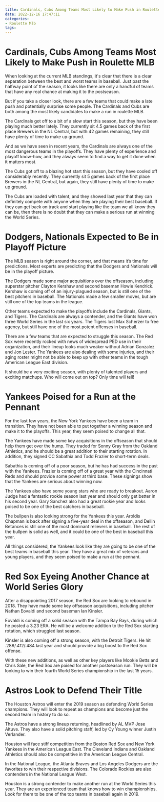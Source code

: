 ```yaml
---
title: Cardinals, Cubs Among Teams Most Likely to Make Push in Roulette MLB
date: 2022-12-16 17:47:11
categories:
- Roulette Mlb
tags:
---
```



#  Cardinals, Cubs Among Teams Most Likely to Make Push in Roulette MLB

When looking at the current MLB standings, it's clear that there is a clear separation between the best and worst teams in baseball. Just past the halfway point of the season, it looks like there are only a handful of teams that have any real chance at making it to the postseason.

But if you take a closer look, there are a few teams that could make a late push and potentially surprise some people. The Cardinals and Cubs are both among the most likely candidates to make a run in roulette MLB.

The Cardinals got off to a bit of a slow start this season, but they have been playing much better lately. They currently sit 4.5 games back of the first place Brewers in the NL Central, but with 42 games remaining, they still have plenty of time to make up ground.

And as we have seen in recent years, the Cardinals are always one of the most dangerous teams in the playoffs. They have plenty of experience and playoff know-how, and they always seem to find a way to get it done when it matters most.

The Cubs got off to a blazing hot start this season, but they have cooled off considerably recently. They currently sit 5 games back of the first place Brewers in the NL Central, but again, they still have plenty of time to make up ground.

The Cubs are loaded with talent, and they showed last year that they can definitely compete with anyone when they are playing their best baseball. If they can get back on track and start playing like the team we all know they can be, then there is no doubt that they can make a serious run at winning the World Series.

#  Dodgers, Nationals Expected to Be in Playoff Picture

The MLB season is right around the corner, and that means it’s time for predictions. Most experts are predicting that the Dodgers and Nationals will be in the playoff picture.

The Dodgers made some major acquisitions over the offseason, including superstar pitcher Clayton Kershaw and second baseman Howie Kendrick. Kershaw is coming off of an injury-plagued season, but is still one of the best pitchers in baseball. The Nationals made a few smaller moves, but are still one of the top teams in the league.

Other teams expected to make the playoffs include the Cardinals, Giants, and Tigers. The Cardinals are always a contender, and the Giants have won three World Series in the last six years. The Tigers lost Max Scherzer to free agency, but still have one of the most potent offenses in baseball.

There are a few teams that are expected to struggle this season. The Red Sox were recently rocked with news of widespread PED use in their organization, and their lineup looks much weaker without Adrian Gonzalez and Jon Lester. The Yankees are also dealing with some injuries, and their aging roster might not be able to keep up with other teams in the tough American League East division.

It should be a very exciting season, with plenty of talented players and exciting matchups. Who will come out on top? Only time will tell!

#  Yankees Poised for a Run at the Pennant

For the last few years, the New York Yankees have been a team in transition. They have not been able to put together a winning season and make it to the playoffs. This year, they seem poised to change all that.

The Yankees have made some key acquisitions in the offseason that should help them get over the hump. They traded for Sonny Gray from the Oakland Athletics, and he should be a great addition to their starting rotation. In addition, they signed CC Sabathia and Todd Frazier to short-term deals.

Sabathia is coming off of a poor season, but he has had success in the past with the Yankees. Frazier is coming off of a great year with the Cincinnati Reds and should provide some power at third base. These signings show that the Yankees are serious about winning now.

The Yankees also have some young stars who are ready to breakout. Aaron Judge had a fantastic rookie season last year and should only get better in his second year. Gary Sanchez also had a great rookie year and looks poised to be one of the best catchers in baseball.

The bullpen is also looking strong for the Yankees this year. Aroldis Chapman is back after signing a five-year deal in the offseason, and Dellin Betances is still one of the most dominant relievers in baseball. The rest of the bullpen is solid as well, and it could be one of the best in baseball this year.

All things considered, the Yankees look like they are going to be one of the best teams in baseball this year. They have a great mix of veterans and young players, and they seem poised to make a run at the pennant.

#  Red Sox Eyeing Another Chance at World Series Glory

After a disappointing 2017 season, the Red Sox are looking to rebound in 2018. They have made some key offseason acquisitions, including pitcher Nathan Eovaldi and second baseman Ian Kinsler.

Eovaldi is coming off a solid season with the Tampa Bay Rays, during which he posted a 3.23 ERA. He will be a welcome addition to the Red Sox starting rotation, which struggled last season.

Kinsler is also coming off a strong season, with the Detroit Tigers. He hit .288/.412/.484 last year and should provide a big boost to the Red Sox offense.

With these new additions, as well as other key players like Mookie Betts and Chris Sale, the Red Sox are poised for another postseason run. They will be looking to win their fourth World Series championship in the last 15 years.

#  Astros Look to Defend Their Title

The Houston Astros will enter the 2019 season as defending World Series champions. They will look to repeat as champions and become just the second team in history to do so.

The Astros have a strong lineup returning, headlined by AL MVP Jose Altuve. They also have a solid pitching staff, led by Cy Young winner Justin Verlander.

Houston will face stiff competition from the Boston Red Sox and New York Yankees in the American League East. The Cleveland Indians and Oakland Athletics should also be competitive in the American League Central.

In the National League, the Atlanta Braves and Los Angeles Dodgers are the favorites to win their respective divisions. The Colorado Rockies are also contenders in the National League West.

Houston is a strong contender to make another run at the World Series this year. They are an experienced team that knows how to win championships. Look for them to be one of the top teams in baseball again in 2019.